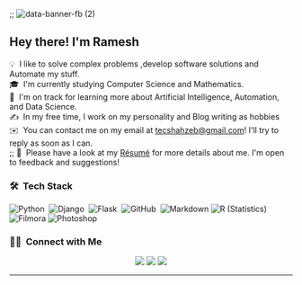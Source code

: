 
;; ![data-banner-fb (2)](https://user-images.githubusercontent.com/.jpg)

<h2>Hey there! I'm Ramesh</h2>

<!-- ## 👋 &nbsp;Hey there! I'm Ramesh -->

💡 &nbsp;I like to solve complex problems ,develop software solutions and Automate my stuff.\
🎓 &nbsp;I'm currently studying Computer Science and Mathematics.\
🌱 &nbsp;I'm on track for learning more about Artificial Intelligence, Automation, and Data Science.\
✍️ &nbsp;In my free time, I work on my personality and Blog writing as hobbies\
✉️ &nbsp;You can contact me on my email at tecshahzeb@gmail.com! I'll try to reply as soon as I can.\
;; 📄 &nbsp;Please have a look at my [Résumé](https://github.com/Ramesh/Ramesh/files/resume.pdf)
 for more details about me. I'm open to feedback and suggestions!


### 🛠 &nbsp;Tech Stack
![Python](https://img.shields.io/badge/-Python-05122A?style=flat&logo=python)&nbsp;
![Django](https://img.shields.io/badge/-Django-05122A?style=flat&logo=django&logoColor=092E20)&nbsp;
![Flask](https://img.shields.io/badge/-Flask-05122A?style=flat&logo=flask)&nbsp;
![GitHub](https://img.shields.io/badge/-GitHub-05122A?style=flat&logo=github)&nbsp;
![Markdown](https://img.shields.io/badge/-Markdown-05122A?style=flat&logo=markdown)
![R (Statistics)](https://img.shields.io/badge/-R-05122A?style=flat&logo=R&logoColor=276DC3)
![Filmora](https://img.shields.io/badge/-Filmora%20X-05122A?style=flat&logo=Filmora%20x)
![Photoshop](https://img.shields.io/badge/-Photoshop-05122A?style=flat&logo=adobe-photoshop)&nbsp;


### 🤝🏻 &nbsp;Connect with Me
<p align="center">
<a href="lahorirameshnaik@gmail.com"><img src="https://img.shields.io/badge/-lahorirameshnaik@gmail.com-D14836?style=flat&logo=Gmail&logoColor=white"/></a>
<a href="https://www.linkedin.com/in/ramesh-lahori-a2799b200/"><img src="https://img.shields.io/badge/-Ramesh%20Naik%20-0077B5?style=flat&logo=Linkedin&logoColor=white"/></a>
<a href="https://www.facebook.com/people/R%C3%A2m%C3%A9sh-D-%C3%87%C3%AB%C3%B1t/100008861705507/"><img src="https://img.shields.io/badge/-@Ramesh-1877F2?style=flat&logo=Facebook&logoColor=white"/></a>

-----